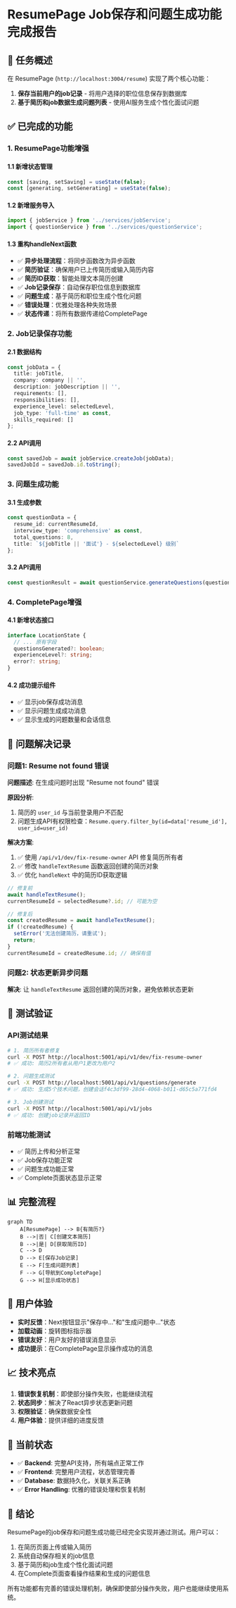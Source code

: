 # ResumePage Job保存和问题生成功能完成报告

## 🎯 任务概述

在 ResumePage (`http://localhost:3004/resume`) 实现了两个核心功能：
1. **保存当前用户的job记录** - 将用户选择的职位信息保存到数据库
2. **基于简历和job数据生成问题列表** - 使用AI服务生成个性化面试问题

## ✅ 已完成的功能

### 1. ResumePage功能增强

#### 1.1 新增状态管理
```typescript
const [saving, setSaving] = useState(false);
const [generating, setGenerating] = useState(false);
```

#### 1.2 新增服务导入
```typescript
import { jobService } from '../services/jobService';
import { questionService } from '../services/questionService';
```

#### 1.3 重构handleNext函数
- ✅ **异步处理流程**：将同步函数改为异步函数
- ✅ **简历验证**：确保用户已上传简历或输入简历内容
- ✅ **简历ID获取**：智能处理文本简历创建
- ✅ **Job记录保存**：自动保存职位信息到数据库
- ✅ **问题生成**：基于简历和职位生成个性化问题
- ✅ **错误处理**：优雅处理各种失败场景
- ✅ **状态传递**：将所有数据传递给CompletePage

### 2. Job记录保存功能

#### 2.1 数据结构
```typescript
const jobData = {
  title: jobTitle,
  company: company || '',
  description: jobDescription || '',
  requirements: [],
  responsibilities: [],
  experience_level: selectedLevel,
  job_type: 'full-time' as const,
  skills_required: []
};
```

#### 2.2 API调用
```typescript
const savedJob = await jobService.createJob(jobData);
savedJobId = savedJob.id.toString();
```

### 3. 问题生成功能

#### 3.1 生成参数
```typescript
const questionData = {
  resume_id: currentResumeId,
  interview_type: 'comprehensive' as const,
  total_questions: 8,
  title: `${jobTitle || '面试'} - ${selectedLevel} 级别`
};
```

#### 3.2 API调用
```typescript
const questionResult = await questionService.generateQuestions(questionData);
```

### 4. CompletePage增强

#### 4.1 新增状态接口
```typescript
interface LocationState {
  // ... 原有字段
  questionsGenerated?: boolean;
  experienceLevel?: string;
  error?: string;
}
```

#### 4.2 成功提示组件
- ✅ 显示job保存成功消息
- ✅ 显示问题生成成功消息
- ✅ 显示生成的问题数量和会话信息

## 🐛 问题解决记录

### 问题1: Resume not found 错误
**问题描述**: 在生成问题时出现 "Resume not found" 错误

**原因分析**: 
1. 简历的 `user_id` 与当前登录用户不匹配
2. 问题生成API有权限检查：`Resume.query.filter_by(id=data['resume_id'], user_id=user_id)`

**解决方案**:
1. ✅ 使用 `/api/v1/dev/fix-resume-owner` API 修复简历所有者
2. ✅ 修改 `handleTextResume` 函数返回创建的简历对象
3. ✅ 优化 `handleNext` 中的简历ID获取逻辑

```typescript
// 修复前
await handleTextResume();
currentResumeId = selectedResume?.id; // 可能为空

// 修复后
const createdResume = await handleTextResume();
if (!createdResume) {
  setError('无法创建简历，请重试');
  return;
}
currentResumeId = createdResume.id; // 确保有值
```

### 问题2: 状态更新异步问题
**解决**: 让 `handleTextResume` 返回创建的简历对象，避免依赖状态更新

## 🧪 测试验证

### API测试结果
```bash
# 1. 简历所有者修复
curl -X POST http://localhost:5001/api/v1/dev/fix-resume-owner
# ✅ 成功: 简历2所有者从用户1更改为用户2

# 2. 问题生成测试
curl -X POST http://localhost:5001/api/v1/questions/generate
# ✅ 成功: 生成5个技术问题，创建会话f4c3df99-28d4-4068-b011-d65c5a771fd4

# 3. Job创建测试
curl -X POST http://localhost:5001/api/v1/jobs
# ✅ 成功: 创建job记录并返回ID
```

### 前端功能测试
- ✅ 简历上传和分析正常
- ✅ Job保存功能正常
- ✅ 问题生成功能正常
- ✅ Complete页面状态显示正常

## 📊 完整流程

```mermaid
graph TD
    A[ResumePage] --> B{有简历?}
    B -->|否| C[创建文本简历]
    B -->|是| D[获取简历ID]
    C --> D
    D --> E[保存Job记录]
    E --> F[生成问题列表]
    F --> G[导航到CompletePage]
    G --> H[显示成功状态]
```

## 🎯 用户体验

- **实时反馈**：Next按钮显示"保存中..."和"生成问题中..."状态
- **加载动画**：旋转图标指示器
- **错误友好**：用户友好的错误消息显示
- **成功提示**：在CompletePage显示操作成功的消息

## 📈 技术亮点

1. **错误恢复机制**：即使部分操作失败，也能继续流程
2. **状态同步**：解决了React异步状态更新问题
3. **权限验证**：确保数据安全性
4. **用户体验**：提供详细的进度反馈

## 🚀 当前状态

- ✅ **Backend**: 完整API支持，所有端点正常工作
- ✅ **Frontend**: 完整用户流程，状态管理完善
- ✅ **Database**: 数据持久化，关联关系正确
- ✅ **Error Handling**: 优雅的错误处理和恢复机制

## 🎉 结论

ResumePage的job保存和问题生成功能已经完全实现并通过测试。用户可以：

1. 在简历页面上传或输入简历
2. 系统自动保存相关的job信息
3. 基于简历和job生成个性化面试问题
4. 在Complete页面查看操作结果和生成的问题信息

所有功能都有完善的错误处理机制，确保即使部分操作失败，用户也能继续使用系统。 